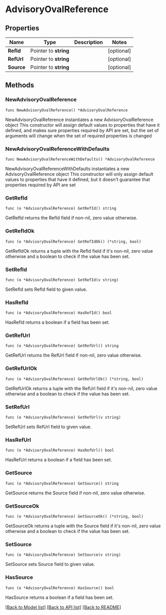 # AdvisoryOvalReference

## Properties

Name | Type | Description | Notes
------------ | ------------- | ------------- | -------------
**RefId** | Pointer to **string** |  | [optional] 
**RefUrl** | Pointer to **string** |  | [optional] 
**Source** | Pointer to **string** |  | [optional] 

## Methods

### NewAdvisoryOvalReference

`func NewAdvisoryOvalReference() *AdvisoryOvalReference`

NewAdvisoryOvalReference instantiates a new AdvisoryOvalReference object
This constructor will assign default values to properties that have it defined,
and makes sure properties required by API are set, but the set of arguments
will change when the set of required properties is changed

### NewAdvisoryOvalReferenceWithDefaults

`func NewAdvisoryOvalReferenceWithDefaults() *AdvisoryOvalReference`

NewAdvisoryOvalReferenceWithDefaults instantiates a new AdvisoryOvalReference object
This constructor will only assign default values to properties that have it defined,
but it doesn't guarantee that properties required by API are set

### GetRefId

`func (o *AdvisoryOvalReference) GetRefId() string`

GetRefId returns the RefId field if non-nil, zero value otherwise.

### GetRefIdOk

`func (o *AdvisoryOvalReference) GetRefIdOk() (*string, bool)`

GetRefIdOk returns a tuple with the RefId field if it's non-nil, zero value otherwise
and a boolean to check if the value has been set.

### SetRefId

`func (o *AdvisoryOvalReference) SetRefId(v string)`

SetRefId sets RefId field to given value.

### HasRefId

`func (o *AdvisoryOvalReference) HasRefId() bool`

HasRefId returns a boolean if a field has been set.

### GetRefUrl

`func (o *AdvisoryOvalReference) GetRefUrl() string`

GetRefUrl returns the RefUrl field if non-nil, zero value otherwise.

### GetRefUrlOk

`func (o *AdvisoryOvalReference) GetRefUrlOk() (*string, bool)`

GetRefUrlOk returns a tuple with the RefUrl field if it's non-nil, zero value otherwise
and a boolean to check if the value has been set.

### SetRefUrl

`func (o *AdvisoryOvalReference) SetRefUrl(v string)`

SetRefUrl sets RefUrl field to given value.

### HasRefUrl

`func (o *AdvisoryOvalReference) HasRefUrl() bool`

HasRefUrl returns a boolean if a field has been set.

### GetSource

`func (o *AdvisoryOvalReference) GetSource() string`

GetSource returns the Source field if non-nil, zero value otherwise.

### GetSourceOk

`func (o *AdvisoryOvalReference) GetSourceOk() (*string, bool)`

GetSourceOk returns a tuple with the Source field if it's non-nil, zero value otherwise
and a boolean to check if the value has been set.

### SetSource

`func (o *AdvisoryOvalReference) SetSource(v string)`

SetSource sets Source field to given value.

### HasSource

`func (o *AdvisoryOvalReference) HasSource() bool`

HasSource returns a boolean if a field has been set.


[[Back to Model list]](../README.md#documentation-for-models) [[Back to API list]](../README.md#documentation-for-api-endpoints) [[Back to README]](../README.md)


